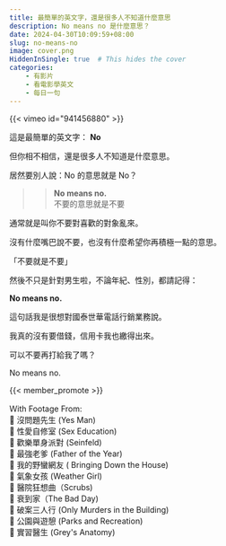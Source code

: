 ```yaml
---
title: 最簡單的英文字，還是很多人不知道什麼意思
description: No means no 是什麼意思？
date: 2024-04-30T10:09:59+08:00
slug: no-means-no
image: cover.png
HiddenInSingle: true  # This hides the cover 
categories:
    - 有影片
    - 看電影學英文
    - 每日一句
---
```


{{< vimeo id="941456880" >}}

這是最簡單的英文字： **No**  

但你相不相信，還是很多人不知道是什麼意思。

居然要別人說：No 的意思就是 No？

>> **No means no.**   
>> 不要的意思就是不要

通常就是叫你不要對喜歡的對象亂來。

沒有什麼嘴巴說不要，也沒有什麼希望你再積極一點的意思。

「不要就是不要」

然後不只是針對男生啦，不論年紀、性別，都請記得：

**No means no.**   

這句話我是很想對國泰世華電話行銷業務說。 

我真的沒有要借錢，信用卡我也繳得出來。

可以不要再打給我了嗎？

No means no. 

{{< member_promote >}}

Ｗith Footage From:  
🎥 沒問題先生 (Yes Man)  
🎥 性愛自修室  (Sex Education)    
🎥 歡樂單身派對 (Seinfeld)  
🎥 最強老爹 (Father of the Year)  
🎥 我的野蠻網友 ( Bringing Down the House)  
🎥 氣象女孩 (Weather Girl)  
🎥 醫院狂想曲（Scrubs)  
🎥 衰到家（The Bad Day)  
🎥 破案三人行 (Only Murders in the Building)  
🎥 公園與遊憩 (Parks and Recreation)  
🎥 實習醫生 (Grey's Anatomy)  